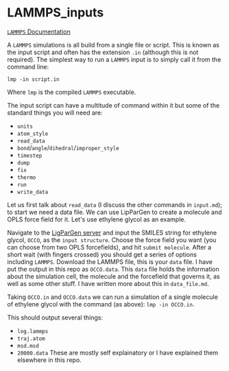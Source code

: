 # LAMMPS_inputs

[`LAMMPS` Documentation](https://docs.lammps.org/Manual.html)

A `LAMMPS` simulations is all build from a single file or script.
This is known as the input script and often has the extension `.in` (although this is not required).
The simplest way to run a `LAMMPS` input is to simply call it from the command line:

```
lmp -in script.in
```
Where `lmp` is the compiled `LAMMPS` executable.

The input script can have a multitude of command within it but some of the standard things you will need are:
- `units`
- `atom_style`
- `read_data`
- `bond`/`angle`/`dihedral`/`improper_style`
- `timestep`
- `dump`
- `fix`
- `thermo`
- `run`
- `write_data`

Let us first talk about `read_data` (I discuss the other commands in `input.md`); to start we need a data file.
We can use LipParGen to create a molecule and OPLS force field for it. 
Let's use ethylene glycol as an example.

Navigate to the [LigParGen server](https://zarbi.chem.yale.edu/ligpargen/) and input the SMILES string for ethylene glycol, `OCCO`, as the `input structure`. 
Choose the force field you want (you can choose from two OPLS forcefields), and hit `submit molecule`.
After a short wait (with fingers crossed) you should get a series of options including `LAMMPS`. 
Download the LAMMPS file, this is your `data` file. 
I have put the output in this repo as `OCCO.data`.
This `data` file holds the information about the simulation cell, the molecule and the forcefield that governs it, as well as some other stuff.
I have written more about this in `data_file.md`.

Taking `OCCO.in` and `OCCO.data` we can run a simulation of a single molecule of ethylene glycol with the command (as above): `lmp -in OCCO.in`.

This should output several things:
- `log.lammps`
- `traj.atom`
- `msd.msd`
- `20000.data`
These are mostly self explainatory or I have explained them elsewhere in this repo.
